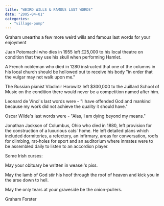 ```yaml
---
title: "WEIRD WILLS & FAMOUS LAST WORDS"
date: "2005-04-01"
categories: 
  - "village-pump"
---
```


Graham unearths a few more weird wills and famous last words for your enjoyment

Juan Potomachi who dies in 1955 left £25,000 to his local theatre on condition that they use his skull when performing Hamlet.

A French nobleman who died in 1280 instructed that one of the columns in his local church should be hollowed out to receive his body "in order that the vulgar may not walk upon me."

The Russian pianist Vladimir Horowitz left $300,000 to the Juillard School of Music on the condition there would never be a competition named after him.

Leonard de Vinci's last words were - "I have offended God and mankind because my work did not achieve the quality it should have."

Oscar Wilde's last words were - "Alas, I am dying beyond my means."

Jonathan Jackson of Columbus, Ohio who died in 1880, left provision for the construction of a luxurious cats' home. He left detailed plans which included dormitories, a refectory, an infirmary, areas for conversation, roofs for climbing, rat-holes for sport and an auditorium where inmates were to be assembled daily to listen to an accordion player.

Some Irish curses:

May your obituary be written in weasel's piss.

May the lamb of God stir his hoof through the roof of heaven and kick you in the arse down to hell.

May the only tears at your graveside be the onion-pullers.

Graham Forster
